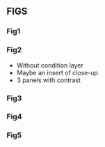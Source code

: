 ## FIGS

### Fig1

### Fig2

* Without condition layer
* Maybe an insert of close-up
* 3 panels with contrast

### Fig3

### Fig4

### Fig5